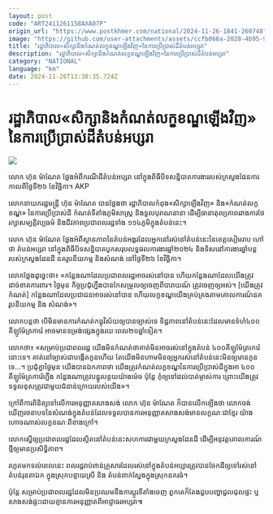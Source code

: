 ```yaml
---
layout: post
code: "ART2411261158AXA07P"
origin_url: "https://www.postkhmer.com/national/2024-11-26-1841-260748"
image: "https://github.com/user-attachments/assets/ccfb066a-2028-4b95-9a89-347938651086"
title: "រដ្ឋាភិបាល​«សិក្សា​និង​កំណត់​លក្ខខណ្ឌ​ឡើង​វិញ»​នៃ​ការ​ប្រើ​ប្រាស់​ដី​តំបន់​អប្សរា"
description: "​​រដ្ឋាភិបាល​«សិក្សា​និង​កំណត់​លក្ខខណ្ឌ​ឡើង​វិញ»​នៃ​ការ​ប្រើ​ប្រាស់​ដី​តំបន់​អប្សរា​"
category: "NATIONAL"
language: "km"
date: 2024-11-26T13:38:35.724Z
---
```


# រដ្ឋាភិបាល​«សិក្សា​និង​កំណត់​លក្ខខណ្ឌ​ឡើង​វិញ»​នៃ​ការ​ប្រើ​ប្រាស់​ដី​តំបន់​អប្សរា

![](https://github.com/user-attachments/assets/e10464bd-1199-4bf4-9260-45cc4bb178f8)

លោក ហ៊ុន ម៉ាណែត ថ្លែង​អំពី​ករណី​ដី​តំបន់​អប្សរា នៅ​ក្នុង​ពិធី​បិទ​សន្និបាត​ការងារ​របស់​ក្រសួង​ផែនការ កាល​ពី​ថ្ងៃ​ទី២៦ ខែ​វិច្ឆិកា។ AKP

លោក​នាយក​រដ្ឋមន្ត្រី ហ៊ុន ម៉ាណែត បាន​ថ្លែង​ថា រដ្ឋាភិបាល​កំពុង​«សិក្សា​ឡើង​វិញ» និង ​«កំណត់​លក្ខខណ្ឌ» នៃ​ការ​ប្រើ​ប្រាស់​ដី កំណត់​ទីតាំង​ភូមិសាស្ត្រ​ និង​ទួល​បុរាណ​នានា ដើម្បី​ធានា​តុល្យភាព​រវាង​ការ​ថែ​រក្សា​សម្បត្តិ​វប្បធម៌ និង​ជីវភាព​ប្រជាពលរដ្ឋ​ទាំង ១១៤​ភូមិ​ក្នុង​តំបន់​នេះ។

លោក ហ៊ុន ម៉ាណែត ថ្លែង​អំពី​ស្ថានភាព​នៃ​តំបន់​អង្គរ​​ដែល​អ្នក​នៅ​រស់​នៅ​តំបន់​នេះ​នៃ​ខេត្ត​សៀមរាប ហៅ​ថា តំបន់​អប្សរា នៅ​ក្នុង​ពិធី​បិទ​សន្និបាត​បូក​សរុប​លទ្ធផល​ការងារ​ឆ្នាំ​២០២៤ និង​ទិសដៅ​ការងារ​ឆ្នាំ​បន្ត របស់​ក្រសួង​ដែនដី នគរូបនីយកម្ម និងសំណង់ នៅ​ថ្ងៃ​ទី២៦ ខែ​វិច្ឆិកា។

លោក​ថ្លែង​ដូច្នេះ​ថា៖ «កន្លែង​ណា​ដែល​ប្រជា​ពលរដ្ឋ​អាច​រស់​នៅ​បាន ហើយ​កន្លែង​ណា​ដែល​យើង​ត្រូវ​ដាច់​ខាត​ការពារ។ ថ្ងៃ​មុន កិច្ច​ប្រជុំ​ហ្នឹង​បាន​កែ​សម្រួល​ឲ្យ​ចេញ​ពី​បារាយណ៍ ត្រូវ​ចេញ​ឲ្យ​អស់។ \[យើង​ត្រូវ​កំណត់\] ​កន្លែង​ណា​ដែល​ប្រជាជន​អាច​រស់​នៅ​បាន ហើយ​លក្ខខណ្ឌ​យើង​គ្រប់គ្រង​តាម​គោលការណ៍​នគរូបនីយកម្ម និង សំណង់»។

លោក​បន្ត​ថា បើ​មិន​មាន​ការ​កំណត់​កច្ខុវិស័យ​ឲ្យ​បាន​ច្បាស់​ទេ ទិដ្ឋភាព​នៅ​តំបន់​នេះ​ដែល​មាន​ទំហំ​៤០០​គីឡូម៉ែត្រការ៉េ អាច​មាន​ទម្រង់​ផ្សេង​ក្នុង​រយៈ​ពេល​២០​ឆ្នាំ​ទៀត។

លោក​ថា៖ «សម្រាប់​ប្រជាពលរដ្ឋ យើង​មិន​កំណត់​ថា​គាត់​មិន​អាច​រស់​នៅ​ក្នុង​តំបន់ ៤០០​គីឡូម៉ែត្រ​កេរ៉េ​នោះ​ទេ។ គាត់​នៅ​ច្បាស់​ជា​បង្កើត​កូន​ហើយ តែ​យើង​មិន​ហាម​មិន​ឲ្យ​អ្នក​រស់​នៅ​តំបន់​នេះ​មិន​ឲ្យ​មាន​កូន​ទេ...។ ប្រជុំ​គ្នា​ថ្ងៃ​មុន យើង​បាន​ឯកភាព​ថា យើង​ត្រូវ​កំណត់​លក្ខខណ្ឌ​នៃ​ការ​ប្រើ​ប្រាស់​ដី​ក្នុង​អា ៤០០​គីឡូម៉ែត្រ​ការ៉េ​ហ្នឹង កន្លែង​ណា​ត្រូវ​បន្ធូរ​បន្ថយ​យ៉ាង​ម៉េច ប៉ុន្តែ កុំ​ឲ្យ​ទៅ​ដល់​បាត់​ម្ចាស់​ការ ព្រោះ​យើង​ត្រូវ​ទទួល​ខុស​ត្រូវ​ជាមួយ​ជំនាន់​ក្រោយ​របស់​យើង»។

ក្រៅ​ពី​ការ​ពិនិត្យ​ទៅ​លើ​ការ​អនុញ្ញាត​សាងសង់ លោក ហ៊ុន ម៉ាណែត ក៏​បាន​លើក​ឡើង​ថា លោក​ចង់​ឃើញ​រចនាបទ​នៃ​សំណង់​ក្នុង​តំបន់​ដែល​ទទួល​បាន​ការ​អនុញ្ញាត​សាង​សង់​មាន​លក្ខណៈ​ជា​ខ្មែរ យ៉ាង​ហោច​ណាស់​លក្ខខណៈ​ពី​ខាង​ក្រៅ។

លោក​ស្នើ​ឲ្យ​ប្រជា​ពលរដ្ឋ​ដែល​ស្ថិត​នៅ​តំបន់​នេះ​សហការ​ជាមួយ​ក្រសួង​ដែនដី ដើម្បី​អនុវត្ត​គោល​ការណ៍​ថ្មី​ឲ្យ​មាន​ប្រសិទ្ធិភាព។

រហូត​មក​ទល់​ពេល​នេះ ពលរដ្ឋ​រាប់​ពាន់​គ្រួសារ​ដែល​រស់​នៅ​ក្នុង​តំបន់​អប្សារ​ត្រូវ​បាន​ចែក​ដី​ឲ្យ​ទៅ​រស់​នៅ​តំបន់​រុន​តាឯក ក្នុង​ស្រុក​បន្ទាយ​ស្រី និង តំបន់​ពាក់​ស្នែង​ក្នុង​ស្រុក​នគរធំ។ 

ប៉ុន្តែ សម្រាប់​ប្រជាពល​រដ្ឋ​ដែល​មិន​ប្រឈម​នឹង​ការ​ប្ដូរ​ទីតាំង​ចេញ ពួក​គេ​ក៏​តែង​ជួប​បញ្ហា​ជួល​ជុល​ផ្ទះ ឬ​សាងសង់​ផ្ទះ​ដោយ​គ្មាន​ការ​អនុញ្ញាត​ពី​អាជ្ញាធរ​អប្សរា៕